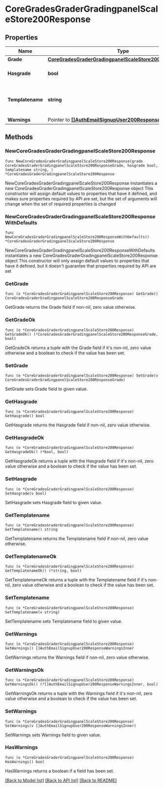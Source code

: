 # CoreGradesGraderGradingpanelScaleStore200Response

## Properties

Name | Type | Description | Notes
------------ | ------------- | ------------- | -------------
**Grade** | [**CoreGradesGraderGradingpanelScaleStore200ResponseGrade**](CoreGradesGraderGradingpanelScaleStore200ResponseGrade.md) |  | 
**Hasgrade** | **bool** | Does the user have a grade? | 
**Templatename** | **string** | The template to use when rendering this data | 
**Warnings** | Pointer to [**[]AuthEmailSignupUser200ResponseWarningsInner**](AuthEmailSignupUser200ResponseWarningsInner.md) |  | [optional] 

## Methods

### NewCoreGradesGraderGradingpanelScaleStore200Response

`func NewCoreGradesGraderGradingpanelScaleStore200Response(grade CoreGradesGraderGradingpanelScaleStore200ResponseGrade, hasgrade bool, templatename string, ) *CoreGradesGraderGradingpanelScaleStore200Response`

NewCoreGradesGraderGradingpanelScaleStore200Response instantiates a new CoreGradesGraderGradingpanelScaleStore200Response object
This constructor will assign default values to properties that have it defined,
and makes sure properties required by API are set, but the set of arguments
will change when the set of required properties is changed

### NewCoreGradesGraderGradingpanelScaleStore200ResponseWithDefaults

`func NewCoreGradesGraderGradingpanelScaleStore200ResponseWithDefaults() *CoreGradesGraderGradingpanelScaleStore200Response`

NewCoreGradesGraderGradingpanelScaleStore200ResponseWithDefaults instantiates a new CoreGradesGraderGradingpanelScaleStore200Response object
This constructor will only assign default values to properties that have it defined,
but it doesn't guarantee that properties required by API are set

### GetGrade

`func (o *CoreGradesGraderGradingpanelScaleStore200Response) GetGrade() CoreGradesGraderGradingpanelScaleStore200ResponseGrade`

GetGrade returns the Grade field if non-nil, zero value otherwise.

### GetGradeOk

`func (o *CoreGradesGraderGradingpanelScaleStore200Response) GetGradeOk() (*CoreGradesGraderGradingpanelScaleStore200ResponseGrade, bool)`

GetGradeOk returns a tuple with the Grade field if it's non-nil, zero value otherwise
and a boolean to check if the value has been set.

### SetGrade

`func (o *CoreGradesGraderGradingpanelScaleStore200Response) SetGrade(v CoreGradesGraderGradingpanelScaleStore200ResponseGrade)`

SetGrade sets Grade field to given value.


### GetHasgrade

`func (o *CoreGradesGraderGradingpanelScaleStore200Response) GetHasgrade() bool`

GetHasgrade returns the Hasgrade field if non-nil, zero value otherwise.

### GetHasgradeOk

`func (o *CoreGradesGraderGradingpanelScaleStore200Response) GetHasgradeOk() (*bool, bool)`

GetHasgradeOk returns a tuple with the Hasgrade field if it's non-nil, zero value otherwise
and a boolean to check if the value has been set.

### SetHasgrade

`func (o *CoreGradesGraderGradingpanelScaleStore200Response) SetHasgrade(v bool)`

SetHasgrade sets Hasgrade field to given value.


### GetTemplatename

`func (o *CoreGradesGraderGradingpanelScaleStore200Response) GetTemplatename() string`

GetTemplatename returns the Templatename field if non-nil, zero value otherwise.

### GetTemplatenameOk

`func (o *CoreGradesGraderGradingpanelScaleStore200Response) GetTemplatenameOk() (*string, bool)`

GetTemplatenameOk returns a tuple with the Templatename field if it's non-nil, zero value otherwise
and a boolean to check if the value has been set.

### SetTemplatename

`func (o *CoreGradesGraderGradingpanelScaleStore200Response) SetTemplatename(v string)`

SetTemplatename sets Templatename field to given value.


### GetWarnings

`func (o *CoreGradesGraderGradingpanelScaleStore200Response) GetWarnings() []AuthEmailSignupUser200ResponseWarningsInner`

GetWarnings returns the Warnings field if non-nil, zero value otherwise.

### GetWarningsOk

`func (o *CoreGradesGraderGradingpanelScaleStore200Response) GetWarningsOk() (*[]AuthEmailSignupUser200ResponseWarningsInner, bool)`

GetWarningsOk returns a tuple with the Warnings field if it's non-nil, zero value otherwise
and a boolean to check if the value has been set.

### SetWarnings

`func (o *CoreGradesGraderGradingpanelScaleStore200Response) SetWarnings(v []AuthEmailSignupUser200ResponseWarningsInner)`

SetWarnings sets Warnings field to given value.

### HasWarnings

`func (o *CoreGradesGraderGradingpanelScaleStore200Response) HasWarnings() bool`

HasWarnings returns a boolean if a field has been set.


[[Back to Model list]](../README.md#documentation-for-models) [[Back to API list]](../README.md#documentation-for-api-endpoints) [[Back to README]](../README.md)


